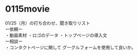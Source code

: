 # 0115movie

01/25（月）の打ち合わせ、聞き取りリスト<br>
ー依頼ー<br>
・動画素材
・ロゴのデータ
・トップページの導入文<br>
ー相談ー<br>
・コンタクトページに関して
グーグルフォームを使用して良いか。
